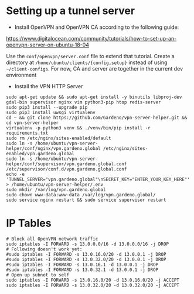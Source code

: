 # Setting up a tunnel server

- Install OpenVPN and OpenVPN CA according to the following guide: 

https://www.digitalocean.com/community/tutorials/how-to-set-up-an-openvpn-server-on-ubuntu-18-04

Use the `conf/openvpn/server.conf` file to extend that tutorial. Create a directory at `/home/ubuntu/clients/{config,setup}`
instead of using `~/client-configs`. For now, CA and server are together in the current dev environment

- Install the VPN HTTP Server

```
sudo apt-get update && sudo apt-get install -y binutils libproj-dev gdal-bin supervisor nginx vim python3-pip htop redis-server
sudo pip3 install --upgrade pip
sudo pip3 install uwsgi virtualenv
cd ~ && git clone https://github.com/Gardeno/vpn-server-helper.git && cd vpn-server-helper
virtualenv -p python3 venv && ./venv/bin/pip install -r requirements.txt
sudo rm /etc/nginx/sites-enabled/default
sudo ln -s /home/ubuntu/vpn-server-helper/conf/nginx/vpn.gardeno.global /etc/nginx/sites-enabled/vpn.gardeno.global
sudo ln -s /home/ubuntu/vpn-server-helper/conf/supervisor/vpn.gardeno.global.conf /etc/supervisor/conf.d/vpn.gardeno.global.conf
echo -e 'TUNNEL_SERVER="vpn.gardeno.global"\nSECRET_KEY="ENTER_YOUR_KEY_HERE"' > /home/ubuntu/vpn-server-helper/.env
sudo mkdir /var/log/vpn.gardeno.global
sudo chown www-data:www-data /var/log/vpn.gardeno.global/
sudo service nginx restart && sudo service supervisor restart
```

# IP Tables

```
# Block all OpenVPN network traffic
sudo iptables -I FORWARD -s 13.0.0.0/16 -d 13.0.0.0/16 -j DROP
# Following doesn't work yet:
#sudo iptables -I FORWARD -s 13.0.16.0/20 -d 13.0.0.1 -j DROP
#sudo iptables -I FORWARD -s 13.0.32.0/20 -d 13.0.0.1 -j DROP
#sudo iptables -I FORWARD -s 13.0.16.1 -d 13.0.0.1 -j DROP
#sudo iptables -I FORWARD -s 13.0.32.1 -d 13.0.0.1 -j DROP
# Open up subnet to self
sudo iptables -I FORWARD -s 13.0.16.0/20 -d 13.0.16.0/20 -j ACCEPT
sudo iptables -I FORWARD -s 13.0.32.0/20 -d 13.0.32.0/20 -j ACCEPT
```